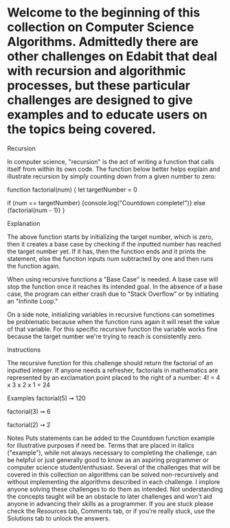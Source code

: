# Welcome to the beginning of this collection on Computer Science Algorithms. Admittedly there are other challenges on Edabit that deal with recursion and algorithmic processes, but these particular challenges are designed to give examples and to educate users on the topics being covered.

Recursion

In computer science, "recursion" is the act of writing a function that calls itself from within its own code. The function below better helps explain and illustrate recursion by simply counting down from a given number to zero:

function factorial(num) {
let targetNumber = 0

if (num == targetNumber)
{console.log("Countdown complete!")}
else
{factorial(num - 1)}
}

Explanation

The above function starts by initializing the target number, which is zero, then it creates a base case by checking if the inputted number has reached the target number yet. If it has, then the function ends and it prints the statement, else the function inputs num subtracted by one and then runs the function again.

When using recursive functions a "Base Case" is needed. A base case will stop the function once it reaches its intended goal. In the absence of a base case, the program can either crash due to "Stack Overflow" or by initiating an "Infinite Loop."

On a side note, initializing variables in recursive functions can sometimes be problematic because when the function runs again it will reset the value of that variable. For this specific recursive function the variable works fine because the target number we're trying to reach is consistently zero.

Instructions

The recursive function for this challenge should return the factorial of an inputted integer. If anyone needs a refresher, factorials in mathematics are represented by an exclamation point placed to the right of a number: 4! = 4 x 3 x 2 x 1 = 24

Examples
factorial(5) ➞ 120

factorial(3) ➞ 6

factorial(2) ➞ 2

Notes
Puts statements can be added to the Countdown function example for illustrative purposes if need be.
Terms that are placed in italics ("example"), while not always necessary to completing the challenge, can be helpful or just generally good to know as an aspiring programmer or computer science student/enthusiast.
Several of the challenges that will be covered in this collection on algorithms can be solved non-recursively and without implementing the algorithms described in each challenge. I implore anyone solving these challenges to do them as intended. Not understanding the concepts taught will be an obstacle to later challenges and won't aid anyone in advancing their skills as a programmer.
If you are stuck please check the Resources tab, Comments tab, or if you're really stuck, use the Solutions tab to unlock the answers.
